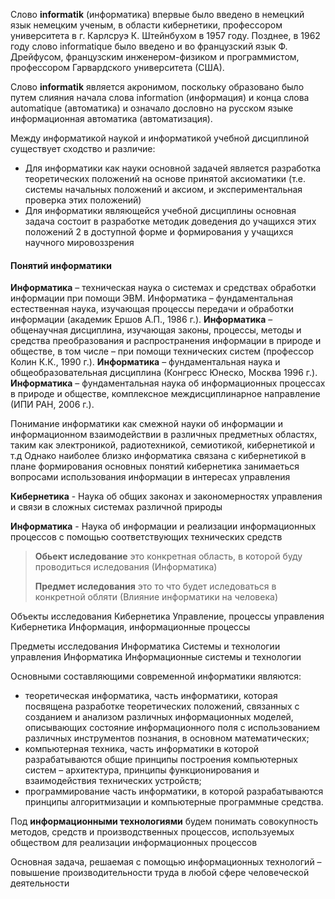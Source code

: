 Слово **informatik** (информатика) впервые было введено в немецкий язык немецким ученым, в области кибернетики, профессором университета в г. Карлсруэ К. Штейнбухом в 1957 году. Позднее, в 1962 году слово informatique было введено и во французский язык Ф. Дрейфусом, французским инженером-физиком и программистом, профессором Гарвардского университета (США).

Cлово  **informatik** является акронимом, поскольку образовано было путем слияния начала слова information (информация) и конца слова automatique (автоматика) и означало дословно на русском языке информационная автоматика (автоматизация).

Между информатикой наукой и информатикой учебной дисциплиной существует сходство и различие:
- Для информатики как науки основной задачей является разработка теоретических положений на основе принятой аксиоматики (т.е. системы начальных положений и аксиом, и экспериментальная проверка этих положений)
- Для информатики являющейся учебной дисциплины основная задача состоит в разработке методик доведения до учащихся этих положений 2 в доступной форме и формирования у учащихся научного мировоззрения

#### Понятий информатики
**Информатика** – техническая наука о системах и средствах обработки информации при помощи ЭВМ. Информатика – фундаментальная естественная наука, изучающая процессы передачи и обработки информации (академик Ершов А.П., 1986 г.).
**Информатика** – общенаучная дисциплина, изучающая законы, процессы, методы и средства преобразования и распространения информации в природе и обществе, в том числе – при помощи технических систем (профессор Колин К.К., 1990 г.). 
**Информатика** – фундаментальная наука и общеобразовательная дисциплина (Конгресс Юнеско, Москва 1996 г.). 
**Информатика** – фундаментальная наука об информационных процессах в природе и обществе, комплексное междисциплинарное направление (ИПИ РАН, 2006 г.).

Понимание информатики как смежной науки об информации и информационном взаимодействии в различных предметных областях, таким как электроникой, радиотехникой, семиотикой, кибернетикой и т.д
Однако наиболее близко информатика связана с кибернетикой в плане формирования основных понятий
кибернетика занимаеться вопросами использования информации в интересах управления

**Кибернетика** - Наука об общих законах и закономерностях управления и связи в сложных системах различной природы

**Информатика** - Наука об информации и реализации информационных процессов с помощью соответствующих технических средств

> **Обьект иследование** это конкретная область, в которой буду проводиться иследования (Информатика)
>
> **Предмет иследования** это то что будет иследоваться в конкретной обляти (Влияние информатики на человека)

Объекты исследования 
Кибернетика Управление, процессы управления 
Кибернетика Информация, информационные процессы 

Предметы исследования 
Информатика Системы и технологии управления 
Информатика Информационные системы и технологии

Основными составляющими современной информатики являются: 
- теоретическая информатика, часть информатики, которая посвящена разработке теоретических положений, связанных с созданием и анализом различных информационных моделей, описывающих состояние информационного поля с использованием различных инструментов познания, в основном математических; 
- компьютерная техника, часть информатики в которой разрабатываются общие принципы построения компьютерных систем – архитектура, принципы функционирования и взаимодействия технических устройств;
-  программирование часть информатики, в которой разрабатываются принципы алгоритмизации и компьютерные программные средства.

Под **информационными технологиями** будем понимать совокупность методов, средств и производственных процессов, используемых обществом для реализации информационных процессов

Основная задача, решаемая с помощью информационных технологий – повышение производительности труда в любой сфере человеческой деятельности